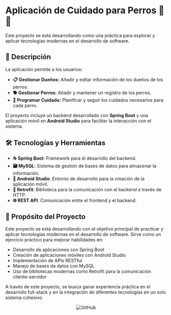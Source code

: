 # Aplicación de Cuidado para Perros 🐶💚

Este proyecto se está desarrollando como una práctica para explorar y aplicar tecnologías modernas en el desarrollo de software.

## 📄 Descripción

La aplicación permite a los usuarios:
- **📋 Gestionar Dueños:** Añadir y editar información de los dueños de los perros.
- **🐕 Gestionar Perros:** Añadir y mantener un registro de los perros.
- **📆 Programar Cuidado:** Planificar y seguir los cuidados necesarios para cada perro.

El proyecto incluye un backend desarrollado con **Spring Boot** y una aplicación móvil en **Android Studio** para facilitar la interacción con el sistema.

## 🛠️ Tecnologías y Herramientas

- **☕ Spring Boot**: Framework para el desarrollo del backend.
- **🗃️ MySQL**: Sistema de gestión de bases de datos para almacenar la información.
- **📱 Android Studio**: Entorno de desarrollo para la creación de la aplicación móvil.
- **🔄 Retrofit**: Biblioteca para la comunicación con el backend a través de HTTP.
- **🌐 REST API**: Comunicación entre el frontend y el backend.

## 🎯 Propósito del Proyecto

Este proyecto se está desarrollando con el objetivo principal de practicar y aplicar tecnologías modernas en el desarrollo de software. Sirve como un ejercicio práctico para mejorar habilidades en:

- Desarrollo de aplicaciones con Spring Boot
- Creación de aplicaciones móviles con Android Studio
- Implementación de APIs RESTful
- Manejo de bases de datos con MySQL
- Uso de bibliotecas modernas como Retrofit para la comunicación cliente-servidor

A través de este proyecto, se busca ganar experiencia práctica en el desarrollo full-stack y en la integración de diferentes tecnologías en un solo sistema cohesivo.

<p align="center">
  <img src="https://img.icons8.com/clouds/100/000000/github.png" alt="GitHub"/>
</p>
